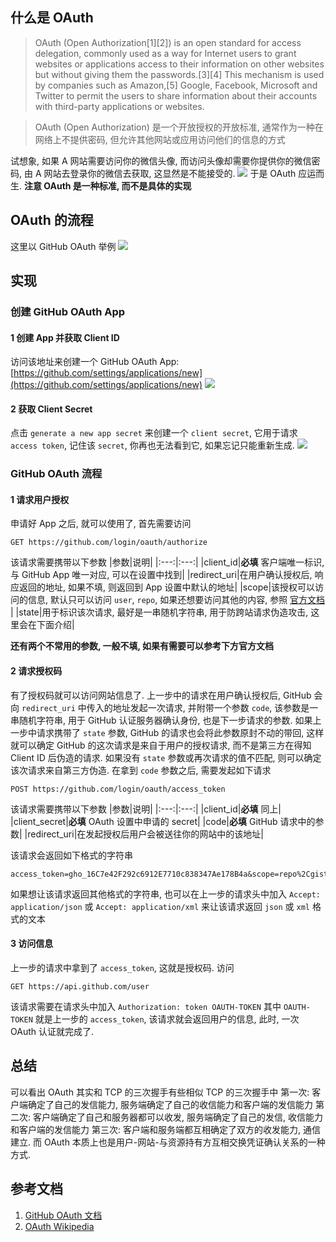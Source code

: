 ## 什么是 OAuth
> OAuth (Open Authorization[1][2]) is an open standard for access delegation, commonly used as a way for Internet users to grant websites or applications access to their information on other websites but without giving them the passwords.[3][4] This mechanism is used by companies such as Amazon,[5] Google, Facebook, Microsoft and Twitter to permit the users to share information about their accounts with third-party applications or websites.

> OAuth (Open Authorization) 是一个开放授权的开放标准, 通常作为一种在网络上不提供密码, 但允许其他网站或应用访问他们的信息的方式

试想象, 如果 A 网站需要访问你的微信头像, 而访问头像却需要你提供你的微信密码, 由 A 网站去登录你的微信去获取, 这显然是不能接受的. 
![](https://annie3310.coding.net/p/img-bucket/d/image-bucket/git/raw/master/Without-oauth.png?download=false)
于是 OAuth 应运而生.
**注意 OAuth 是一种标准, 而不是具体的实现**

## OAuth 的流程
这里以 GitHub OAuth 举例
![](https://annie3310.coding.net/p/img-bucket/d/image-bucket/git/raw/master/OAuth2.0Flow.svg?download=false)
## 实现
### 创建 GitHub OAuth App
#### 1 创建 App 并获取 Client ID
访问该地址来创建一个 GitHub OAuth App: [https://github.com/settings/applications/new](https://github.com/settings/applications/new)
![](https://annie3310.coding.net/p/img-bucket/d/image-bucket/git/raw/master/OAuthAppRegistration.png?download=false)
#### 2 获取 Client Secret
点击 `generate a new app secret` 来创建一个 `client secret`, 它用于请求 `access token`, 记住该 `secret`, 你再也无法看到它, 如果忘记只能重新生成.
![](https://annie3310.coding.net/p/img-bucket/d/image-bucket/git/raw/master/GenerateASecret.png?download=false)
### GitHub OAuth 流程
#### 1 请求用户授权
申请好 App 之后, 就可以使用了, 首先需要访问
```
GET https://github.com/login/oauth/authorize
```
该请求需要携带以下参数
|参数|说明|
|:---:|:---:|
|client_id|**必填** 客户端唯一标识, 与 GitHub App 唯一对应, 可以在设置中找到|
|redirect_uri|在用户确认授权后, 响应返回的地址, 如果不填, 则返回到 App 设置中默认的地址|
|scope|该授权可以访问的信息, 默认只可以访问 `user`, `repo`, 如果还想要访问其他的内容, 参照 [官方文档](https://docs.github.com/en/developers/apps/building-oauth-apps/scopes-for-oauth-apps) |
|state|用于标识该次请求, 最好是一串随机字符串, 用于防跨站请求伪造攻击, 这里会在下面介绍|

**还有两个不常用的参数, 一般不填, 如果有需要可以参考下方官方文档**
#### 2 请求授权码
有了授权码就可以访问网站信息了.
上一步中的请求在用户确认授权后, GitHub 会向 `redirect_uri` 中传入的地址发起一次请求, 并附带一个参数 `code`, 该参数是一串随机字符串, 用于 GitHub 认证服务器确认身份, 也是下一步请求的参数.
如果上一步中请求携带了 `state` 参数, GitHub 的请求也会将此参数原封不动的带回, 这样就可以确定 GitHub 的这次请求是来自于用户的授权请求, 而不是第三方在得知 Client ID 后伪造的请求. 如果没有 `state` 参数或再次请求的值不匹配, 则可以确定该次请求来自第三方伪造.
在拿到 `code` 参数之后, 需要发起如下请求
```
POST https://github.com/login/oauth/access_token
```
该请求需要携带以下参数
|参数|说明|
|:---:|:---:|
|client_id|**必填** 同上|
|client_secret|**必填** OAuth 设置中申请的 secret|
|code|**必填** GitHub 请求中的参数|
|redirect_uri|在发起授权后用户会被送往你的网站中的该地址|

该请求会返回如下格式的字符串
```
access_token=gho_16C7e42F292c6912E7710c838347Ae178B4a&scope=repo%2Cgist&token_type=bearer
```
如果想让该请求返回其他格式的字符串, 也可以在上一步的请求头中加入 `Accept: application/json` 或 `Accept: application/xml` 来让该请求返回 `json` 或 `xml` 格式的文本

#### 3 访问信息
上一步的请求中拿到了 `access_token`, 这就是授权码.
访问
``` 
GET https://api.github.com/user
```
该请求需要在请求头中加入 `Authorization: token OAUTH-TOKEN` 其中 `OAUTH-TOKEN` 就是上一步的 `access_token`, 该请求就会返回用户的信息, 此时, 一次 OAuth 认证就完成了.

## 总结
可以看出 OAuth 其实和 TCP 的三次握手有些相似
TCP 的三次握手中
第一次: 客户端确定了自己的发信能力, 服务端确定了自己的收信能力和客户端的发信能力
第二次: 客户端确定了自己和服务器都可以收发, 服务端确定了自己的发信, 收信能力和客户端的发信能力
第三次: 客户端和服务端都互相确定了双方的收发能力, 通信建立.
而 OAuth 本质上也是用户-网站-与资源持有方互相交换凭证确认关系的一种方式.
## 参考文档
1. [GitHub OAuth 文档](https://docs.github.com/en/developers/apps/building-oauth-apps/authorizing-oauth-apps)
2. [OAuth Wikipedia](https://en.wikipedia.org/wiki/OAuth)